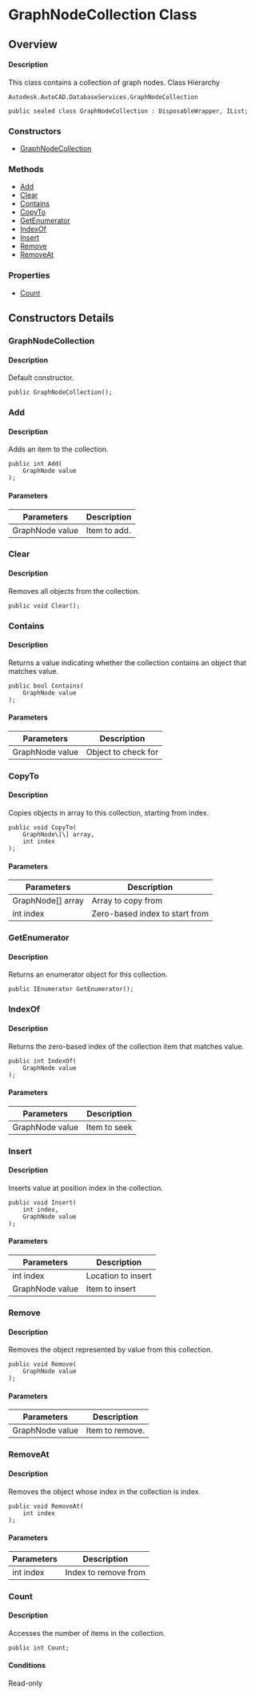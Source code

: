 # GraphNodeCollection Class

## Overview

#### Description
This class contains a collection of graph nodes.
Class Hierarchy
```text
Autodesk.AutoCAD.DatabaseServices.GraphNodeCollection
```

```text
public sealed class GraphNodeCollection : DisposableWrapper, IList;
```

### Constructors

- [GraphNodeCollection](#graphnodecollection)

### Methods

- [Add](#add)
- [Clear](#clear)
- [Contains](#contains)
- [CopyTo](#copyto)
- [GetEnumerator](#getenumerator)
- [IndexOf](#indexof)
- [Insert](#insert)
- [Remove](#remove)
- [RemoveAt](#removeat)

### Properties

- [Count](#count)


## Constructors Details

### GraphNodeCollection

#### Description
Default constructor.
```text
public GraphNodeCollection();
```

### Add

#### Description
Adds an item to the collection.
```text
public int Add(
    GraphNode value
);
```

#### Parameters

| Parameters | Description |
| --- | --- |
| GraphNode value | Item to add. |

### Clear

#### Description
Removes all objects from the collection.
```text
public void Clear();
```

### Contains

#### Description
Returns a value indicating whether the collection contains an object that matches value.
```text
public bool Contains(
    GraphNode value
);
```

#### Parameters

| Parameters | Description |
| --- | --- |
| GraphNode value | Object to check for |

### CopyTo

#### Description
Copies objects in array to this collection, starting from index.
```text
public void CopyTo(
    GraphNode\[\] array, 
    int index
);
```

#### Parameters

| Parameters | Description |
| --- | --- |
| GraphNode[] array | Array to copy from |
| int index | Zero-based index to start from |

### GetEnumerator

#### Description
Returns an enumerator object for this collection.
```text
public IEnumerator GetEnumerator();
```

### IndexOf

#### Description
Returns the zero-based index of the collection item that matches value.
```text
public int IndexOf(
    GraphNode value
);
```

#### Parameters

| Parameters | Description |
| --- | --- |
| GraphNode value | Item to seek |

### Insert

#### Description
Inserts value at position index in the collection.
```text
public void Insert(
    int index, 
    GraphNode value
);
```

#### Parameters

| Parameters | Description |
| --- | --- |
| int index | Location to insert |
| GraphNode value | Item to insert |

### Remove

#### Description
Removes the object represented by value from this collection.
```text
public void Remove(
    GraphNode value
);
```

#### Parameters

| Parameters | Description |
| --- | --- |
| GraphNode value | Item to remove. |

### RemoveAt

#### Description
Removes the object whose index in the collection is index.
```text
public void RemoveAt(
    int index
);
```

#### Parameters

| Parameters | Description |
| --- | --- |
| int index | Index to remove from |

### Count

#### Description
Accesses the number of items in the collection.
```text
public int Count;
```

#### Conditions
Read-only
